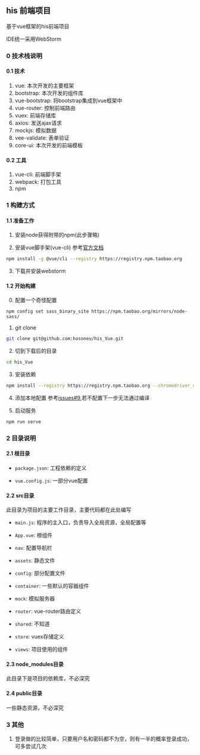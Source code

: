 ## his 前端项目

基于vue框架的his前端项目

IDE统一采用WebStorm

### 0 技术栈说明

#### 0.1 技术
1. vue: 本次开发的主要框架
2. bootstrap: 本次开发的组件库
3. vue-bootstrap: 将bootstrap集成到vue框架中
4. vue-router: 控制前端路由
5. vuex: 前端存储库
6. axios: 发送ajax请求
7. mockjs: 模拟数据
8. vee-validate: 表单验证
9. core-ui: 本次开发的前端模板

#### 0.2 工具
1. vue-cli: 前端脚手架
2. webpack: 打包工具
3. npm

### 1 构建方式

#### 1.1 准备工作

1. 安装node获得附带的npm(此步骤略)

2. 安装vue脚手架(vue-cli)
参考[官方文档](https://cli.vuejs.org/zh/guide/installation.html)
````bash
npm install -g @vue/cli --registry https://registry.npm.taobao.org
````

3. 下载并安装webstorm

#### 1.2 开始构建
0. 配置一个奇怪配置
````
npm config set sass_binary_site https://npm.taobao.org/mirrors/node-sass/
````

1. git clone
```bash
git clone git@github.com:hosoneu/his_Vue.git
```

2. 切到下载后的目录
``` bash
cd his_Vue
```
3. 安装依赖
````bash
npm install --registry https://registry.npm.taobao.org --chromedriver_cdnurl=http://cdn.npm.taobao.org/dist/chromedriver
````

4. 添加本地配置 参考[issues#9](https://github.com/hosoneu/his_Vue/issues/9),若不配置下一步无法通过编译

5. 启动服务
````bash
npm run serve
````

### 2 目录说明

#### 2.1 根目录

- `package.json`: 工程依赖的定义

- `vue.config.js`: 一部分vue配置

#### 2.2 src目录

此目录为项目的主要工作目录，主要代码都在此处编写

- `main.js`: 程序的主入口，负责导入全局资源，全局配置等

- `App.vue`: 根组件

- `nav`: 配置导航栏

- `assets`: 静态文件

- `config`: 部分配置文件

- `container`: 一些默认的容器组件

- `mock`: 模拟服务器

- `router`: vue-router路由定义

- `shared`: 不知道

- `store`: vuex存储定义

- `views`: 项目使用的组件

#### 2.3 node_modules目录

此目录下是项目的依赖库，不必深究

#### 2.4 public目录

一些静态资源，不必深究

### 3 其他

1. 登录做的比较简单，只要用户名和密码都不为空，则有一半的概率登录成功，可多尝试几次
